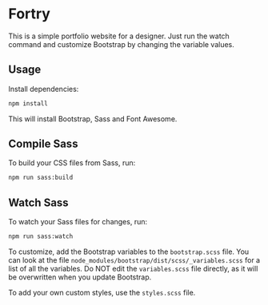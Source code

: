 # Fortry

This is a simple portfolio website for a designer. Just run the watch command and customize Bootstrap by changing the variable values.

## Usage

Install dependencies:

```bash
npm install
```

This will install Bootstrap, Sass and Font Awesome.

## Compile Sass

To build your CSS files from Sass, run:

```bash
npm run sass:build
```

## Watch Sass

To watch your Sass files for changes, run:

```bash
npm run sass:watch
```

To customize, add the Bootstrap variables to the `bootstrap.scss` file. You can look at the file `node_modules/bootstrap/dist/scss/_variables.scss` for a list of all the variables. Do NOT edit the `variables.scss` file directly, as it will be overwritten when you update Bootstrap.

To add your own custom styles, use the `styles.scss` file.
